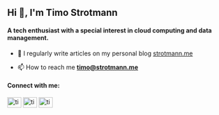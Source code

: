 <h2>Hi 👋, I'm Timo Strotmann</h2>
<h4>A tech enthusiast with a special interest in cloud computing and data management.</h4>


- 📝 I regularly write articles on my personal blog [strotmann.me](https://www.strotmann.me)

- 📫 How to reach me **timo@strotmann.me**

<h4 align="left">Connect with me:</h4>
<p align="left">
<a href="https://twitter.com/timostrotmann" target="blank"><img align="center" src="https://raw.githubusercontent.com/rahuldkjain/github-profile-readme-generator/master/src/images/icons/Social/twitter.svg" alt="timostrotmann" height="24" width="32" /></a>
<a href="https://linkedin.com/in/timo-str" target="blank"><img align="center" src="https://raw.githubusercontent.com/rahuldkjain/github-profile-readme-generator/master/src/images/icons/Social/linked-in-alt.svg" alt="timo-str" height="24" width="32" /></a>
<a href="https://instagram.com/timostrotmann" target="blank"><img align="center" src="https://raw.githubusercontent.com/rahuldkjain/github-profile-readme-generator/master/src/images/icons/Social/instagram.svg" alt="timostrotmann" height="24" width="32" /></a>
</p>
